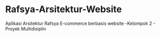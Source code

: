 # Rafsya-Arsitektur-Website
Aplikasi Arsitektur Rafsya E-commerce berbasis website -Kelompok 2 - Proyek Multidisiplin
